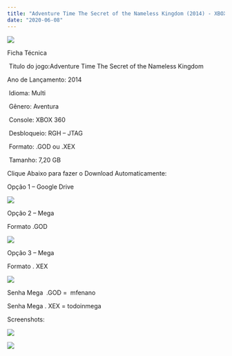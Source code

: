 ```yaml
---
title: "Adventure Time The Secret of the Nameless Kingdom (2014) - XBOX 360 RGH - JTAG"
date: "2020-06-08"
---
```


![](https://1.bp.blogspot.com/-O3nAhqk1ExI/Xt5H6FvKoLI/AAAAAAAALCE/H3Ss8kD2S_UF5uoZNcYSsJRYkHj9IiYsgCK4BGAsYHg/s320/91jcdAes7WL._AC_SY500_.jpg)

Ficha Técnica

 Titulo do jogo:Adventure Time The Secret of the Nameless Kingdom

Ano de Lançamento: 2014

 Idioma: Multi

 Gênero: Aventura

 Console: XBOX 360

 Desbloqueio: RGH – JTAG

 Formato: .GOD ou .XEX

 Tamanho: 7,20 GB

Clique Abaixo para fazer o Download Automaticamente:

Opção 1 – Google Drive

[![](https://1.bp.blogspot.com/-4SUqXRoRWc0/XtsW72LDzrI/AAAAAAAAKHM/qo1oDro7CI03qjIvaVCl6yKZ3v_F_JvBwCK4BGAsYHg/APRENDA-Recupdsdasdasdaerado.png)](https://zee.gl/52tkLKCS)

Opção 2 – Mega 

Formato .GOD

[![](https://1.bp.blogspot.com/-fysMBE_30yA/XtsW8rOzeTI/AAAAAAAAKHQ/yEg2otqCtcAfsWIP0xI63y3c0eWdDVksQCK4BGAsYHg/MEGA.png)](https://zee.gl/oSoQp7)

Opção 3 – Mega

Formato . XEX

[![](https://1.bp.blogspot.com/-fysMBE_30yA/XtsW8rOzeTI/AAAAAAAAKHQ/yEg2otqCtcAfsWIP0xI63y3c0eWdDVksQCK4BGAsYHg/MEGA.png)](https://zee.gl/IyAS9GNT)

Senha Mega  .GOD =  mfenano

Senha Mega . XEX = todoinmega

Screenshots:

[![](https://1.bp.blogspot.com/-2RSQksLE48o/Xt5H6nvT6VI/AAAAAAAALCI/tW9cEvNlLqcOjN4DGKLVribIFftMCAEJACK4BGAsYHg/w400-h225/unnamed.png)](https://1.bp.blogspot.com/-2RSQksLE48o/Xt5H6nvT6VI/AAAAAAAALCI/tW9cEvNlLqcOjN4DGKLVribIFftMCAEJACK4BGAsYHg/s512/unnamed.png)

[![](https://1.bp.blogspot.com/-lkhuWkTvUiA/Xt5H5fB-FrI/AAAAAAAALCA/haqkhps1IvsusPZaS6VGBcODIi_x3Uw3QCK4BGAsYHg/w400-h225/37c54388582278ca0ee39d4041ba0183.jpg)](https://1.bp.blogspot.com/-lkhuWkTvUiA/Xt5H5fB-FrI/AAAAAAAALCA/haqkhps1IvsusPZaS6VGBcODIi_x3Uw3QCK4BGAsYHg/s639/37c54388582278ca0ee39d4041ba0183.jpg)
